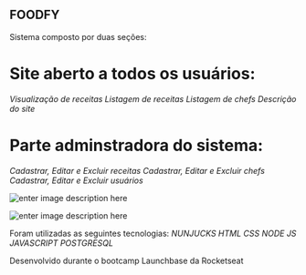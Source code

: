 ## FOODFY
Sistema composto por duas seções:


# Site aberto a todos os usuários:
   *Visualização de receitas*
   *Listagem de receitas*
   *Listagem de chefs*
   *Descrição do site*

# Parte adminstradora do sistema:
  *Cadastrar, Editar e Excluir receitas*
  *Cadastrar, Editar e Excluir chefs*
  *Cadastrar, Editar e Excluir usuários*
  

![enter image description here](https://github.com/anacarolinaferreira/foodfy/blob/master/foodyall.PNG) 


![enter image description here](https://github.com/anacarolinaferreira/foodfy/blob/master/foodyadm.PNG)

Foram utilizadas as seguintes tecnologias:
  *NUNJUCKS*
  *HTML*
  *CSS*
  *NODE JS*
  *JAVASCRIPT*
  *POSTGRESQL*

Desenvolvido durante o bootcamp Launchbase da Rocketseat